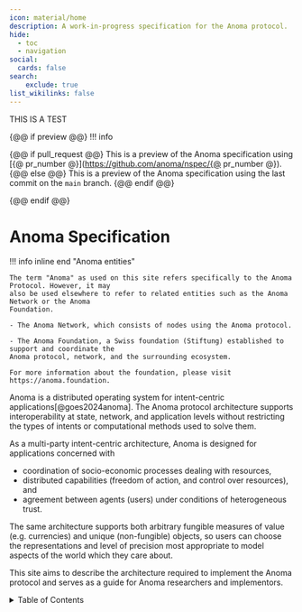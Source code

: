 ```yaml
---
icon: material/home
description: A work-in-progress specification for the Anoma protocol.
hide:
  - toc
  - navigation
social:
  cards: false
search:
    exclude: true
list_wikilinks: false
---
```


THIS IS A TEST

{@@ if preview @@}
!!! info

{@@ if pull_request @@}
    This is a preview of the Anoma specification using [{@ pr_number @}](https://github.com/anoma/nspec/{@ pr_number @}).
{@@ else @@}
    This is a preview of the Anoma specification using the last commit on the `main` branch.
{@@ endif @@}

{@@ endif @@}

# Anoma Specification

!!! info inline end "Anoma entities"

    The term "Anoma" as used on this site refers specifically to the Anoma Protocol. However, it may
    also be used elsewhere to refer to related entities such as the Anoma Network or the Anoma
    Foundation.

    - The Anoma Network, which consists of nodes using the Anoma protocol.

    - The Anoma Foundation, a Swiss foundation (Stiftung) established to support and coordinate the
    Anoma protocol, network, and the surrounding ecosystem.

    For more information about the foundation, please visit https://anoma.foundation.

Anoma is a distributed operating system for intent-centric
applications[@goes2024anoma]. The Anoma protocol architecture supports
interoperability at  state, network, and application levels without restricting
the types of intents or computational methods used to solve them.

As a multi-party intent-centric architecture, Anoma is designed for applications
concerned with

- coordination of socio-economic processes dealing with resources,
- distributed capabilities (freedom of action, and control over resources), and
- agreement between agents (users) under conditions of heterogeneous trust.

The same architecture supports both arbitrary fungible measures of value (e.g.
currencies) and unique (non-fungible) objects, so users can choose the
representations and level of precision most appropriate to model aspects of the
world which they care about.

This site aims to describe the architecture required to implement the
Anoma protocol and serves as a guide for Anoma researchers and implementors.

<!-- The following todo would desapear on the online version. -->

<details markdown="1">

<summary>Table of Contents</summary>

{@ dict_to_md(nav_to_dict(navigation)) @}

</details>
